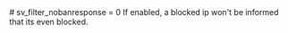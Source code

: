 <type name="sv_filter_nobanresponse" category="" is="convar">
	<summary>
		# sv_filter_nobanresponse = 0
		If enabled, a blocked ip won't be informed that its even blocked.
	</summary>
</type>